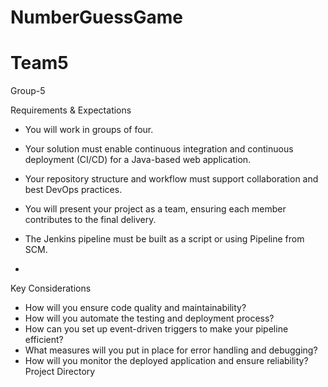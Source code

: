 # NumberGuessGame

# Team5
Group-5


Requirements & Expectations
- You will work in groups of four.
- Your solution must enable continuous integration and continuous deployment (CI/CD) for a
Java-based web application.
- Your repository structure and workflow must support collaboration and best DevOps practices.
- You will present your project as a team, ensuring each member contributes to the final delivery.
- The Jenkins pipeline must be built as a script or using Pipeline from SCM.

- 
Key Considerations
- How will you ensure code quality and maintainability?
- How will you automate the testing and deployment process?
- How can you set up event-driven triggers to make your pipeline efficient?
- What measures will you put in place for error handling and debugging?
- How will you monitor the deployed application and ensure reliability?
Project Directory
